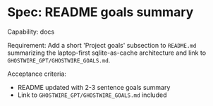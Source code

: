 <!-- OPENSPEC:START -->

# Spec: README goals summary

Capability: docs

Requirement: Add a short 'Project goals' subsection to `README.md` summarizing the laptop-first sqlite-as-cache architecture and link to `GHOSTWIRE_GPT/GHOSTWIRE_GOALS.md`.

Acceptance criteria:

- README updated with 2-3 sentence goals summary
- Link to `GHOSTWIRE_GPT/GHOSTWIRE_GOALS.md` included

<!-- OPENSPEC:END -->
